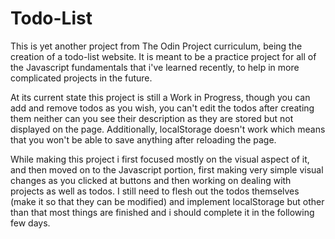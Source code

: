 # Todo-List

This is yet another project from The Odin Project curriculum, being the creation of a todo-list website. It is meant to be a practice project for all of the Javascript fundamentals that i've learned recently, to help in more complicated projects in the future.

At its current state this project is still a Work in Progress, though you can add and remove todos as you wish, you can't edit the todos after creating them neither can you see their description as they are stored but not displayed on the page. Additionally, localStorage doesn't work which means that you won't be able to save anything after reloading the page.

While making this project i first focused mostly on the visual aspect of it, and then moved on to the Javascript portion, first making very simple visual changes as you clicked at buttons and then working on dealing with projects as well as todos. I still need to flesh out the todos themselves (make it so that they can be modified) and implement localStorage but other than that most things are finished and i should complete it in the following few days.